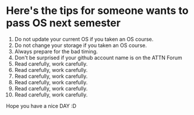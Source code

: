 # Here's the tips for someone wants to pass OS next semester

1. Do not update your current OS if you taken an OS course.  
2. Do not change your storage if you taken an OS course.  
3. Always prepare for the bad timing.  
4. Don't be surprised if your github account name is on the ATTN Forum  
5. Read carefully, work carefully.  
6. Read carefully, work carefully.  
7. Read carefully, work carefully.  
8. Read carefully, work carefully.  
9. Read carefully, work carefully.  
10. Read carefully, work carefully.  

Hope you have a nice DAY :D
